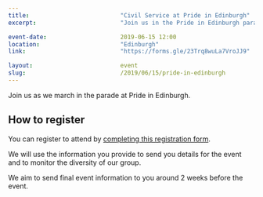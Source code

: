 ```yaml
---
title:  						"Civil Service at Pride in Edinburgh"
excerpt:	  					"Join us in the Pride in Edinburgh parade."

event-date:	 					2019-06-15 12:00
location: 						"Edinburgh"
link:							"https://forms.gle/23Trq8wuLa7VroJJ9"

layout: 						event
slug:							/2019/06/15/pride-in-edinburgh
---
```


Join us as we march in the parade at Pride in Edinburgh.

## How to register

You can register to attend by [completing this registration form](https://forms.gle/23Trq8wuLa7VroJJ9).

We will use the information you provide to send you details for the event and to monitor the diversity of our group.

We aim to send final event information to you around 2 weeks before the event.